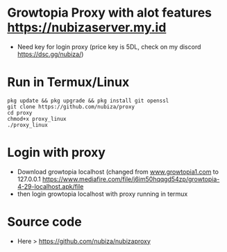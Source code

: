 # Growtopia Proxy with alot features https://nubizaserver.my.id
* Need key for login proxy (price key is 5DL, check on my discord https://dsc.gg/nubiza/)

# Run in Termux/Linux
```
pkg update && pkg upgrade && pkg install git openssl
git clone https://github.com/nubiza/proxy
cd proxy
chmod+x proxy_linux
./proxy_linux
```

# Login with proxy
* Download growtopia localhost (changed from www.growtopia1.com to 127.0.0.1
https://www.mediafire.com/file/j6im50hqqgd54zp/growtopia-4-29-localhost.apk/file
* then login growtopia localhost with proxy running in termux

# Source code
* Here > https://github.com/nubiza/nubizaproxy
